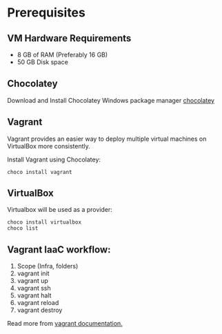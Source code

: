 # Prerequisites

## VM Hardware Requirements

- 8 GB of RAM (Preferably 16 GB)
- 50 GB Disk space

## Chocolatey

Download and Install Chocolatey Windows package manager [chocolatey](https://docs.chocolatey.org/en-us/choco/setup)


## Vagrant

Vagrant provides an easier way to deploy multiple virtual machines on VirtualBox more consistently.

Install Vagrant using Chocolatey:

```shell
choco install vagrant
```

## VirtualBox
Virtualbox will be used as a provider: 

```shell
choco install virtualbox
choco list
```


## Vagrant IaaC workflow: 
   1. Scope (Infra, folders)
   2. vagrant init
   3. vagrant up 
   4. vagrant ssh
   4. vagrant halt 
   5. vagrant reload 
   6. vagrant destroy

Read more from [vagrant documentation.](https://developer.hashicorp.com/vagrant/docs)